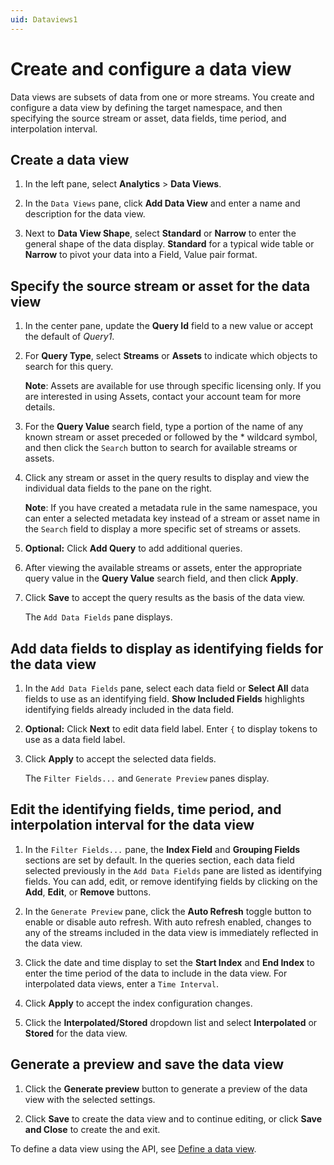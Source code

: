 ```yaml
---
uid: Dataviews1
---
```


# Create and configure a data view

Data views are subsets of data from one or more streams. You create and configure a data view by defining the target namespace, and then specifying the source stream or asset, data fields, time period, and interpolation interval.

## Create a data view

1. In the left pane, select **Analytics** > **Data Views**.

1. In the `Data Views` pane, click **Add Data View** and enter a name and description for the data view.

1. Next to **Data View Shape**, select **Standard** or **Narrow** to enter the general shape of the data display. **Standard** for a typical wide table or **Narrow** to pivot your data into a Field, Value pair format.

## Specify the source stream or asset for the data view

1. In the center pane, update the **Query Id** field to a new value or accept the default of *Query1*.

1. For **Query Type**, select **Streams** or **Assets** to indicate which objects to search for this query.

   **Note**: Assets are available for use through specific licensing only. If you are interested in using Assets, contact your account team for more details.

1. For the **Query Value** search field, type a portion of the name of any known stream or asset preceded or followed by the * wildcard symbol, and then click the `Search` button to search for available streams or assets.

1. Click any stream or asset in the query results to display and view the individual data fields to the pane on the right.

   **Note**: If you have created a metadata rule in the same namespace, you can enter a selected metadata key instead of a stream or asset name in the `Search` field to display a more specific set of streams or assets.

1. **Optional:** Click **Add Query** to add additional queries.

1. After viewing the available streams or assets, enter the appropriate query value in the **Query Value** search field, and then click **Apply**.

1. Click **Save** to accept the query results as the basis of the data view.

   The `Add Data Fields` pane displays.

## Add data fields to display as identifying fields for the data view

1. In the `Add Data Fields` pane, select each data field or **Select All** data fields to use as an identifying field. **Show Included Fields** highlights identifying fields already included in the data field.

1. **Optional:** Click **Next** to edit data field label. Enter `{` to display tokens to use as a data field label.

1. Click **Apply** to accept the selected data fields.

   The `Filter Fields...` and `Generate Preview` panes display.

## Edit the identifying fields, time period, and interpolation interval for the data view

1. In the `Filter Fields...` pane, the **Index Field** and **Grouping Fields** sections are set by default. In the queries section, each data field selected previously in the `Add Data Fields` pane are listed as identifying fields. You can add, edit, or remove identifying fields by clicking on the **Add**, **Edit**, or **Remove** buttons.

1. In the `Generate Preview` pane, click the **Auto Refresh** toggle button to enable or disable auto refresh. With auto refresh enabled, changes to any of the streams included in the data view is immediately reflected in the data view.

1. Click the date and time display to set the **Start Index** and **End Index** to enter the time period of the data to include in the data view. For interpolated data views, enter a `Time Interval`.

1. Click **Apply** to accept the index configuration changes.

1. Click the **Interpolated/Stored** dropdown list and select **Interpolated** or **Stored** for the data view.

## Generate a preview and save the data view

1. Click the **Generate preview** button to generate a preview of the data view with the selected settings.

1. Click **Save** to create the data view and to continue editing, or click **Save and Close** to create the and exit.

To define a data view using the API, see [Define a data view](xref:DataViewsQuickStartDefine).
